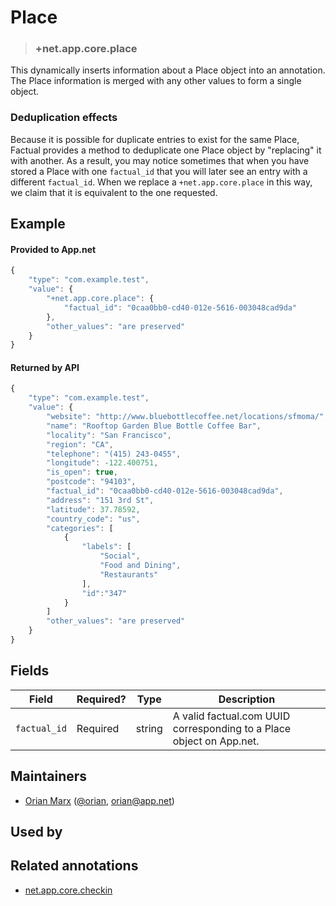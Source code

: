 # Place

<!-- specify the "key" for the replacement value -->
> ### +net.app.core.place

<!-- provide a description of the replacement value -->
This dynamically inserts information about a Place object into an annotation. The Place information is merged with any other values to form a single object.

### Deduplication effects

Because it is possible for duplicate entries to exist for the same Place, Factual provides a method to deduplicate one Place object by "replacing" it with another. As a result, you may notice sometimes that when you have stored a Place with one `factual_id` that you will later see an entry with a different `factual_id`. When we replace a `+net.app.core.place` in this way, we claim that it is equivalent to the one requested.

<!-- provide at least one example of what your annotation might look like in the wild -->
## Example

#### Provided to App.net
~~~ js
{
    "type": "com.example.test",
    "value": {
        "+net.app.core.place": {
            "factual_id": "0caa0bb0-cd40-012e-5616-003048cad9da"
        },
        "other_values": "are preserved"
    }
}
~~~

#### Returned by API
~~~ js
{
    "type": "com.example.test",
    "value": {
        "website": "http://www.bluebottlecoffee.net/locations/sfmoma/",
        "name": "Rooftop Garden Blue Bottle Coffee Bar",
        "locality": "San Francisco",
        "region": "CA",
        "telephone": "(415) 243-0455",
        "longitude": -122.400751,
        "is_open": true,
        "postcode": "94103",
        "factual_id": "0caa0bb0-cd40-012e-5616-003048cad9da",
        "address": "151 3rd St",
        "latitude": 37.78592,
        "country_code": "us",
        "categories": [
            {
                "labels": [
                    "Social",
                    "Food and Dining",
                    "Restaurants"
                ],
                "id":"347"
            }
        ]
        "other_values": "are preserved"
    }
}
~~~

<!-- provide a complete description of the fields in the "value" object for your annotation -->
## Fields

| Field | Required? | Type | Description |
| ----- | --------- | ---- | ----------- |
| `factual_id` | Required | string | A valid factual.com UUID corresponding to a Place object on App.net.|

<!-- provide a way to contact you -->
## Maintainers
* [Orian Marx](http://orianmarx.com) ([@orian](https://alpha.app.net/orian), [orian@app.net](mailto:orian@app.net))

<!-- provide references to compatible apps / service -->
## Used by

<!-- provide references to related annotations -->
## Related annotations

* [net.app.core.checkin](https://github.com/appdotnet/object-metadata/blob/master/annotations/net.app.core.checkin.md)
